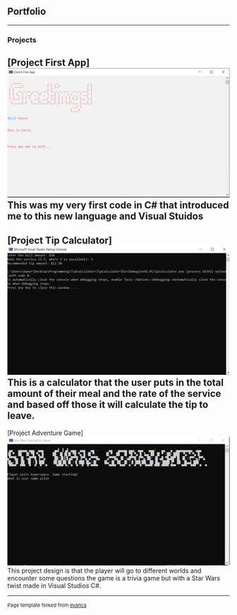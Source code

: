 ## Portfolio

---

### Projects 

[Project First App]
<img src="images/FirstApp.PNG?raw=true"/>
<br>This was my very first code in C# that introduced me to this new language and Visual Stuidos<br>
---
[Project Tip Calculator]
<img src="images/Tippng.PNG?raw=true"/>
<br>This is a calculator that the user puts in the total amount of their meal and the rate of the service and based off those it will calculate the tip to leave.<br>
---
[Project Adventure Game]
<img src="images/Midtermpng.PNG?raw=true"/>
<br>This project design is that the player will go to different worlds and encounter some questions the game is a trivia game but with a Star Wars twist made in Visual Studios C#.<br>





---
<p style="font-size:11px">Page template forked from <a href="https://github.com/evanca/quick-portfolio">evanca</a></p>
<!-- Remove above link if you don't want to attibute -->
